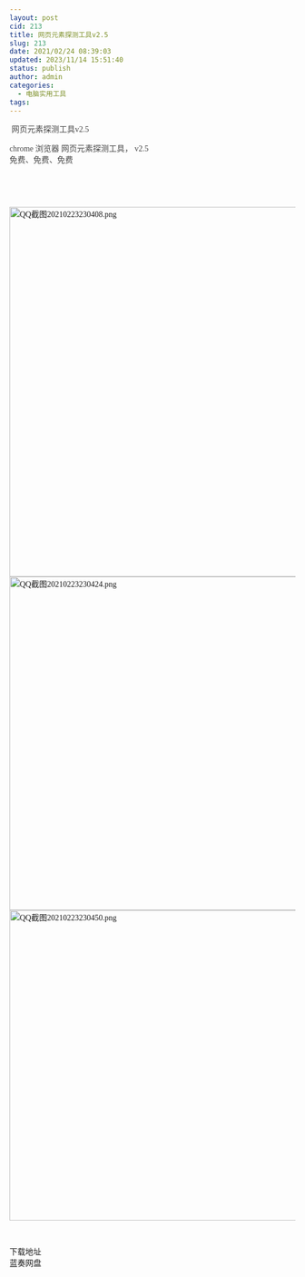 ```yaml
---
layout: post
cid: 213
title: 网页元素探测工具v2.5
slug: 213
date: 2021/02/24 08:39:03
updated: 2023/11/14 15:51:40
status: publish
author: admin
categories: 
  - 电脑实用工具
tags: 
---
```



<div alt="潮男心博客 www.cnx0.com" >
				<p>
	<span style='color:#444444;font-family:"font-size:16px;font-weight:700;white-space:normal;background-color:#FFFFFF;'> </span><span id="thread_subject" style='overflow-wrap:break-word;color:#444444;font-family:"font-size:16px;font-weight:700;white-space:normal;background-color:#FFFFFF;'>网页元素探测工具v2.5</span><span style='color:#444444;font-family:"font-size:16px;font-weight:700;white-space:normal;background-color:#FFFFFF;'> </span>
</p>
<p>
	<span style='color:#444444;font-family:"font-size:16px;font-weight:700;white-space:normal;background-color:#FFFFFF;'><span style='overflow-wrap:break-word;color:#444444;font-family:Tahoma, "white-space:normal;background-color:#FFFFFF;font-size:medium;'>chrome 浏览器 网页元素探测工具， v2.5</span><br style='overflow-wrap:break-word;color:#444444;font-family:Tahoma, "font-size:14px;white-space:normal;background-color:#FFFFFF;'><span style='overflow-wrap:break-word;color:#444444;font-family:Tahoma, "white-space:normal;background-color:#FFFFFF;font-size:medium;'>免费、免费、免费</span></span>
</p>
<p>
	<span style='color:#444444;font-family:"font-size:16px;font-weight:700;white-space:normal;background-color:#FFFFFF;'><br></span>
</p>
<p>
	<span style='color:#444444;font-family:"font-size:16px;font-weight:700;white-space:normal;background-color:#FFFFFF;'><br></span>
</p>
<p>
	<span style='color:#444444;font-family:"font-size:16px;font-weight:700;white-space:normal;background-color:#FFFFFF;'><a target="_blank" href="https://www.dbg188.com/content/uploadfile/202102/80571614093056.png" id="ematt:23950"><img src="https://www.dbg188.com/content/uploadfile/202102/80571614093056.png" title="点击查看原图" alt="QQ截图20210223230408.png" border="0" width="952" height="652"></a><a target="_blank" href="https://www.dbg188.com/content/uploadfile/202102/d1361614093057.png" id="ematt:23952"><img src="https://www.dbg188.com/content/uploadfile/202102/d1361614093057.png" title="点击查看原图" alt="QQ截图20210223230424.png" border="0" width="998" height="588"></a><a target="_blank" href="https://www.dbg188.com/content/uploadfile/202102/05c11614093058.png" id="ematt:23954"><img src="https://www.dbg188.com/content/uploadfile/202102/05c11614093058.png" title="点击查看原图" alt="QQ截图20210223230450.png" border="0" width="997" height="547"></a><br></span>
</p>
<p>
	<span style='color:#444444;font-family:"font-size:16px;font-weight:700;white-space:normal;background-color:#FFFFFF;'><br></span>
</p>
<div class="Fengdown_tit">
	<i class="ico"></i>下载地址 
</div>
<span onclick="window.open('https://jxdbgcom.lanzous.com/iOEDcm2fbqb');" class="Fengdown"><i class="ico"></i><i class="line"></i>蓝奏网盘</span> 			</div>
			